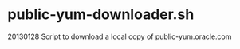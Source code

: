 public-yum-downloader.sh
========================
20130128
Script to download a local copy of public-yum.oracle.com
